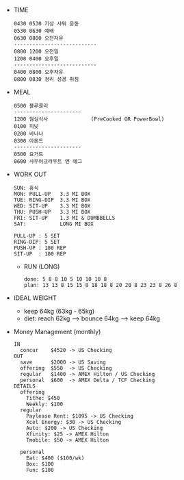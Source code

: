 * TIME
  ```
  0430 0530 기상 샤워 운동 
  0530 0630 예배
  0630 0800 오전자유
  ---------------------------
  0800 1200 오전일
  1200 0400 오후일              
  ---------------------------
  0400 0800 오후자유
  0800 0830 정리 성경 취침
  ```

* MEAL
  ```
  0500 블루콜리
  ----------------------
  1200 점심식사              (PreCooked OR PowerBowl)
  0100 피넛
  0200 바나나
  0300 아몬드
  ----------------------
  0500 요거트
  0600 사우어크라우트 앤 에그
  ```

* WORK OUT
  ```
  SUN: 휴식
  MON: PULL-UP   3.3 MI BOX
  TUE: RING-DIP  3.3 MI BOX
  WED: SIT-UP    3.3 MI BOX
  THU: PUSH-UP   3.3 MI BOX
  FRI: SIT-UP    1.3 MI & DUMBBELLS
  SAT:           LONG MI BOX

  PULL-UP : 5 SET
  RING-DIP: 5 SET
  PUSH-UP : 100 REP
  SIT-UP  : 100 REP
  ```

  * RUN (LONG)
    ```
    done: 5 8 8 10 5 10 10 10 8
    plan: 13 13 8 15 15 8 18 18 8 20 20 8 23 23 8 26 8
    ```

* IDEAL WEIGHT
  * keep 64kg (63kg - 65kg)
  * diet: reach 62kg --> bounce 64kg --> keep 64kg

* Money Management (monthly)
  ```
  IN
    concur    $4520 -> US Checking
  OUT
    save      $2000 -> US Saving
    offering  $550  -> US Checking
    regular   $1400 -> AMEX Hilton / US Checking
    personal  $600  -> AMEX Delta / TCF Checking
  DETAILS
    offering
      Tithe: $450
      Weekly: $100
    regular
      Paylease Rent: $1095 -> US Checking
      Xcel Energy: $30 -> US Checking
      Auto: $200 -> US Checking
      Xfinity: $25 -> AMEX Hilton
      Tmobile: $50 -> AMEX Hilton
      
    personal
      Eat: $400 ($100/wk)
      Box: $100
      Fun: $100
  ```
